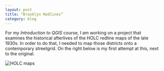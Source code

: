 ```yaml
---
layout: post
title: “Brooklyn Redlines”
category: blog
---
```


For my *Introduction to QGIS* course, I am working on a project that examines the historical afterlives of the HOLC redline maps of the late 1930s. In order to do that, I needed to map those districts onto a contemporary streetgrid. On the right below is my first attempt at this, next to the original.

![HOLC maps](/img/holc.jpg)
